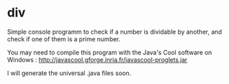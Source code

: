 # div
Simple console programm to check if a number is dividable by another, and check if one of them is a prime number.

You may need to compile this program with the Java's Cool software on Windows : http://javascool.gforge.inria.fr/javascool-proglets.jar

I will generate the universal .java files soon.
